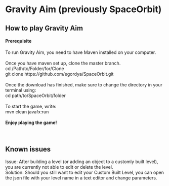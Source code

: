 # Gravity Aim (previously SpaceOrbit)

<h2>How to play Gravity Aim</h2> 
<h4>Prerequisite</h4>
To run Gravity Aim, you need to have Maven installed on your computer. <br>
<br>
Once you have maven set up, clone the master branch. <br>
cd /Path/to/Folder/for/Clone <br>
git clone https://github.com/egordya/SpaceOrbit.git <br>
<br>
Once the download has finished, make sure to change the directory in your terminal using: <br>
cd path/to/SpaceOrbit/folder
<br>
<br>
To start the game, write: <br>
mvn clean javafx:run <br><br>
<b>Enjoy playing the game!</b><br><br><br>

<h2>Known issues</h2>
Issue: After building a level (or adding an object to a customly built level), you are currently not able to edit or delete the level.<br>
Solution: Should you still want to edit your Custom Built Level, you can open the json file with your level name in a text editor and change parameters. 


